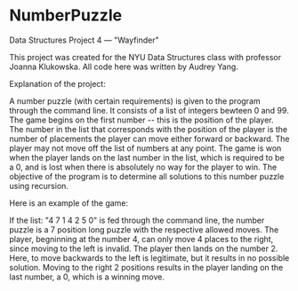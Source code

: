 # NumberPuzzle
Data Structures Project 4 — "Wayfinder"

This project was created for the NYU Data Structures class with professor Joanna Klukowska. All code here was written by Audrey Yang.

Explanation of the project:

A number puzzle (with certain requirements) is given to the program through the command line. It consists of a list of integers bewteen 0 and 99. The game begins on the first number -- this is the position of the player. The number in the list that corresponds with the position of the player is the number of placements the player can move either forward or backward. The player may not move off the list of numbers at any point. The game is won when the player lands on the last number in the list, which is required to be a 0, and is lost when there is absolutely no way for the player to win. The objective of the program is to determine all solutions to this number puzzle using recursion.

Here is an example of the game:

If the list: "4 7 1 4 2 5 0" is fed through the command line, the number puzzle is a 7 position long puzzle with the respective allowed moves. The player, begninning at the number 4, can only move 4 places to the right, since moving to the left is invalid. The player then lands on the number 2. Here, to move backwards to the left is legitimate, but it results in no possible solution. Moving to the right 2 positions results in the player landing on the last number, a 0, which is a winning move.
